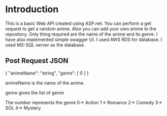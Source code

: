 # Introduction 
This is a basic Web API created using ASP.net. You can perform a get request to get a random anime. Also you can add your own anime to the repository. Only thing required are the name of the anime and its genre.
I have also implemented simple swagger UI. I used AWS RDS for database. I used MS-SQL server as the database.

## Post Request JSON
{
  "animeName": "string",
  "genre": [
    0
  ]
}

animeName is the name of the anime.

genre gives the list of genre

The number represents the genre
0-> Action
1-> Romance
2-> Comedy
3-> SOL
4-> Mystery
